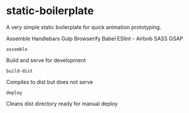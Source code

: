 # static-boilerplate
A very simple static boilerplate for quick animation prototyping.

Assemble
Handlebars
Gulp
Browserify
Babel
ESlint - Airbnb
SASS
GSAP

```
assemble
```
Build and serve for development

```
build-dist
```
Compiles to dist but does not serve

```
deploy
```
Cleans dist directory ready for manual deploy